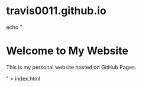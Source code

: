 # travis0011.github.io
echo "<!DOCTYPE html>
<html>
<head>
    <title>My Personal Website</title>
</head>
<body>
    <h1>Welcome to My Website</h1>
    <p>This is my personal website hosted on GitHub Pages.</p>
</body>
</html>" > index.html

